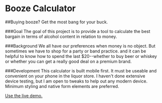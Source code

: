 # Booze Calculator
##Buying booze? Get the most bang for your buck.

###Goal
The goal of this project is to provide a tool to calculate the best bargain in terms of alcohol content in relation to money.

###Background
We all have our preferences when money is no object. But sometimes we have to shop for a party or band practice. and it can be helpful to know how to spend the last $20--whether to buy beer or whiskey or whether you can get a really good deal on a premium brand.

###Development
This calculator is built mobile first. It must be useable and convenient on your phone in the liquor store. I haven't done extensive device testing, but I am open to tweaks to help out any modern device. Minimum styling and native form elements are preferred.

[Use the live demo.](http://boozecalc.zrgmedia.com)
